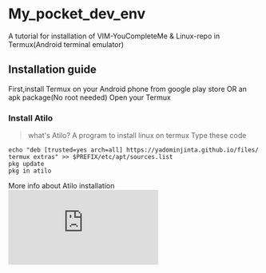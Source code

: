 # My_pocket_dev_env
A tutorial for installation of VIM-YouCompleteMe &amp; Linux-repo in Termux(Android terminal emulator)
## Installation guide
First,install Termux on your Android phone from google play store OR an apk package(No root needed)
Open your Termux
### Install Atilo
> what's Atilo?
> A program to install linux on termux
Type these code
```
echo "deb [trusted=yes arch=all] https://yadominjinta.github.io/files/ termux extras" >> $PREFIX/etc/apt/sources.list
pkg update
pkg in atilo
```
More info about Atilo installation ![Click here](https://github.com/YadominJinta/atilo/blob/master/README.md)
